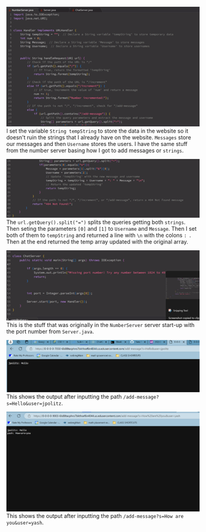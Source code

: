 ![Image](part1)
I set the variable `String tempString` to store the data in the website so it doesn't ruin the strings that I already have on the website. `Messages` store our messages and then `Username` stores the users. I have the same stuff from the number server basing how I got to add messages or `strings`.

![Image](part2)
The `url.getQuery().split("=")` splits the queries getting both `strings`. Then seting the parameters `[0]` and `[1]` to  `Username` and `Message`. Then I set both of them to `tempString` and returned a line with `\n` with the colons `: `. Then at the end returned the temp array updated with the original array.

![Image](part3)
This is the stuff that was originally in the `NumberServer` server start-up with the port number from `Server.java`. 

![Image](output2)
This shows the output after inputting the path `/add-message?s=Hello&user=jpolitz`. 

![Image](Output1)
This shows the output after inputting the path `/add-message?s=How are you&user=yash`. 
